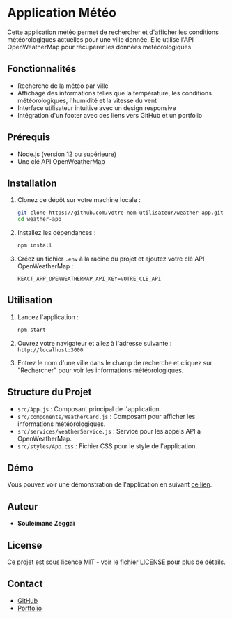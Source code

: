 
# Application Météo

Cette application météo permet de rechercher et d'afficher les conditions météorologiques actuelles pour une ville donnée. Elle utilise l'API OpenWeatherMap pour récupérer les données météorologiques.

## Fonctionnalités

- Recherche de la météo par ville
- Affichage des informations telles que la température, les conditions météorologiques, l'humidité et la vitesse du vent
- Interface utilisateur intuitive avec un design responsive
- Intégration d'un footer avec des liens vers GitHub et un portfolio

## Prérequis

- Node.js (version 12 ou supérieure)
- Une clé API OpenWeatherMap

## Installation

1. Clonez ce dépôt sur votre machine locale :
   ```bash
   git clone https://github.com/votre-nom-utilisateur/weather-app.git
   cd weather-app
   ```

2. Installez les dépendances :
   ```bash
   npm install
   ```

3. Créez un fichier `.env` à la racine du projet et ajoutez votre clé API OpenWeatherMap :
   ```env
   REACT_APP_OPENWEATHERMAP_API_KEY=VOTRE_CLE_API
   ```

## Utilisation

1. Lancez l'application :
   ```bash
   npm start
   ```

2. Ouvrez votre navigateur et allez à l'adresse suivante : `http://localhost:3000`

3. Entrez le nom d'une ville dans le champ de recherche et cliquez sur "Rechercher" pour voir les informations météorologiques.

## Structure du Projet

- `src/App.js` : Composant principal de l'application.
- `src/components/WeatherCard.js` : Composant pour afficher les informations météorologiques.
- `src/services/weatherService.js` : Service pour les appels API à OpenWeatherMap.
- `src/styles/App.css` : Fichier CSS pour le style de l'application.

## Démo

Vous pouvez voir une démonstration de l'application en suivant [ce lien](https://pas-encore-deploy.com).

## Auteur

- **Souleimane Zeggaï**

## License

Ce projet est sous licence MIT - voir le fichier [LICENSE](LICENSE) pour plus de détails.

## Contact

- [GitHub](https://github.com/souleimane-z)
- [Portfolio](https://www.souleimane-z.com)
